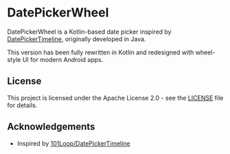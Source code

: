# DatePickerWheel

DatePickerWheel is a Kotlin-based date picker inspired by [DatePickerTimeline](https://github.com/101Loop/DatePickerTimeline), originally developed in Java.

This version has been fully rewritten in Kotlin and redesigned with wheel-style UI for modern Android apps.

## License

This project is licensed under the Apache License 2.0 - see the [LICENSE](LICENSE) file for details.

## Acknowledgements

- Inspired by [101Loop/DatePickerTimeline](https://github.com/101Loop/DatePickerTimeline)
